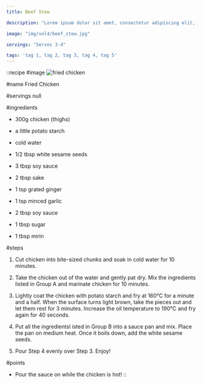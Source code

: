 ```yaml
---
title: Beef Stew

description: "Lorem ipsum dolor sit amet, consectetur adipiscing elit, sed do eiusmod tempor incididunt ut labore et dolore magna aliqua. Tincidunt eget nullam non nisi est sit amet facilisis."

image: "img/vol4/beef_stew.jpg"

servings: "Serves 3-4"

tags: 'tag 1, tag 2, tag 3, tag 4, tag 5'
---
```


::recipe
#image
![fried chicken](/img/vol1/fried_chicken.jpg)

#name
Fried Chicken

#servings
null

#ingredients
- 300g chicken (thighs)
- a little potato starch
- cold water
- 1/2 tbsp white sesame seeds

- 3 tbsp soy sauce
- 2 tbsp sake
- 1 tsp grated ginger
- 1 tsp minced garlic

- 2 tbsp soy sauce
- 1 tbsp sugar
- 1 tbsp mirin


#steps
1. Cut chicken into bite-sized chunks and soak in cold water for 10 minutes.

2. Take the chicken out of the water and gently pat dry. Mix the ingredients listed in Group A and marinate chicken for 10 minutes.

3. Lightly coat the chicken with potato starch and fry at 160°C for a minute and a half. When the surface turns light brown, take the pieces out and let them rest for 3 minutes. Increase the oil temperature to 190°C and fry again for 40 seconds.

4. Put all the ingredientsl isted in Group B into a sauce pan and mix. Place the pan on medium heat. Once it boils down, add the white sesame seeds.

5. Pour Step 4 evenly over Step 3. Enjoy!

#points
- Pour the sauce on while the chicken is hot!
::
